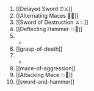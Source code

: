 1. [[Delayed Sword ⏰⚔️]]
2. [[Alternating Maces 🔄✊]]
3. [[Sword of Destruction ⚔️💥]]
4. [[Deflecting Hammer 💥🔨]]
5. -
6. [[grasp-of-death]]
7. -
8. [[mace-of-aggression]]
9. [[Attacking Mace 💥👊]]
10. [[sword-and-hammer]]
